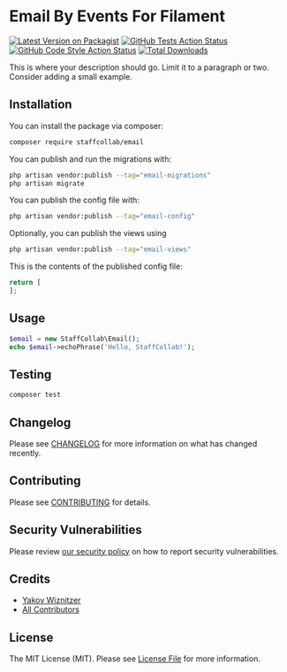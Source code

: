 # Email By Events For Filament

[![Latest Version on Packagist](https://img.shields.io/packagist/v/staffcollab/email.svg?style=flat-square)](https://packagist.org/packages/staffcollab/email)
[![GitHub Tests Action Status](https://img.shields.io/github/actions/workflow/status/staffcollab/email/run-tests.yml?branch=main&label=tests&style=flat-square)](https://github.com/staffcollab/email/actions?query=workflow%3Arun-tests+branch%3Amain)
[![GitHub Code Style Action Status](https://img.shields.io/github/actions/workflow/status/staffcollab/email/fix-php-code-styling.yml?branch=main&label=code%20style&style=flat-square)](https://github.com/staffcollab/email/actions?query=workflow%3A"Fix+PHP+code+styling"+branch%3Amain)
[![Total Downloads](https://img.shields.io/packagist/dt/staffcollab/email.svg?style=flat-square)](https://packagist.org/packages/staffcollab/email)



This is where your description should go. Limit it to a paragraph or two. Consider adding a small example.

## Installation

You can install the package via composer:

```bash
composer require staffcollab/email
```

You can publish and run the migrations with:

```bash
php artisan vendor:publish --tag="email-migrations"
php artisan migrate
```

You can publish the config file with:

```bash
php artisan vendor:publish --tag="email-config"
```

Optionally, you can publish the views using

```bash
php artisan vendor:publish --tag="email-views"
```

This is the contents of the published config file:

```php
return [
];
```

## Usage

```php
$email = new StaffCollab\Email();
echo $email->echoPhrase('Hello, StaffCollab!');
```

## Testing

```bash
composer test
```

## Changelog

Please see [CHANGELOG](CHANGELOG.md) for more information on what has changed recently.

## Contributing

Please see [CONTRIBUTING](.github/CONTRIBUTING.md) for details.

## Security Vulnerabilities

Please review [our security policy](../../security/policy) on how to report security vulnerabilities.

## Credits

- [Yakov Wiznitzer](https://github.com/StaffCollab)
- [All Contributors](../../contributors)

## License

The MIT License (MIT). Please see [License File](LICENSE.md) for more information.
